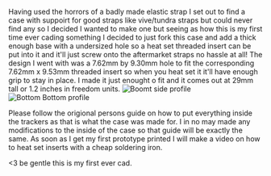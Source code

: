 Having used the horrors of a badly made elastic strap I set out to find a case with suppoirt for good straps like vive/tundra straps but could never find any so I decided I wanted to make one but seeing as how this is my first time ever cading something I decided to just fork this case and add a thick enough base with a undersized hole so a heat set threaded insert can be put into it and it'll just screw onto the aftermarket straps no hassle at all! The design I went with was a 7.62mm by 9.30mm hole to fit the corresponding 7.62mm x 9.53mm threaded insert so when you heat set it it'll have enough grip to stay in place. I made it just enought o fit and it comes out at 29mm tall or 1.2 inches in freedom units. 
![Boomt side profile](https://github.com/MicroWazzle/SlimeX-FDM-Vive-Tundra/assets/43018573/03c66dcb-32e0-4263-a241-13da36d9872c)
![Bottom Bottom profile](https://github.com/MicroWazzle/SlimeX-FDM-Vive-Tundra/assets/43018573/1be66b55-28ff-4c23-83a9-5144df298529)

Please follow the origional persons guide on how to put everything inside the trackers as that is what the case was made for. I in no may made any modifications to the inside of the case so that guide will be exactly the same. As soon as I get my first prototype printed I will make a video on how to heat set inserts with a cheap soldering iron. 

<3 be gentle this is my first ever cad.
